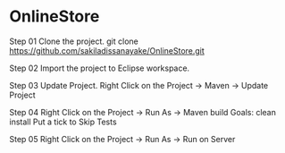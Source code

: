 # OnlineStore

Step 01
Clone the project. 
git clone https://github.com/sakiladissanayake/OnlineStore.git

Step 02
Import the project to Eclipse workspace.

Step 03
Update Project.
Right Click on the Project -> Maven -> Update Project

Step 04
Right Click on the Project -> Run As -> Maven build
Goals: clean install
Put a tick to Skip Tests

Step 05
Right Click on the Project -> Run As -> Run on Server
